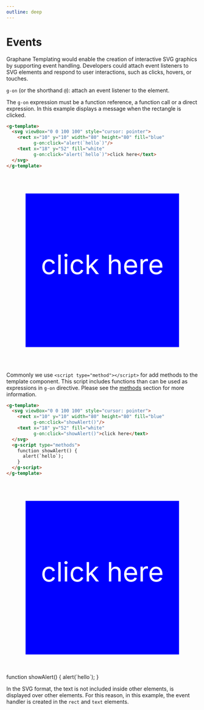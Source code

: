 ```yaml
---
outline: deep
---
```


# Events

Graphane Templating would enable the creation of interactive SVG graphics by supporting event
handling. Developers could attach event listeners to SVG elements and respond to user interactions,
such as clicks, hovers, or touches.

`g-on` (or the shorthand `@`): attach an event listener to the element.

The `g-on` expression must be a function reference, a function call or a direct expression. In this
example displays a message when the rectangle is clicked.

```html
<g-template>
  <svg viewBox="0 0 100 100" style="cursor: pointer">
    <rect x="10" y="10" width="80" height="80" fill="blue"
          g-on:click="alert(`hello`)"/>
    <text x="18" y="52" fill="white"
          g-on:click="alert(`hello`)">click here</text>
  </svg>
</g-template>
```

<g-template>
  <svg viewBox="0 0 100 100" style="cursor: pointer">
    <rect x="10" y="10" width="80" height="80" fill="blue"
          g-on:click="alert(`hello`)"/>
    <text x="18" y="52" fill="white"
          g-on:click="alert(`hello`)">click here</text>
  </svg>
</g-template>


Commonly we use `<script type="method"></script>` for add methods to the template component. This
script includes functions than can be used as expressions in `g-on` directive. Please see
the [methods](../methods/index.md) section for more information.

```html
<g-template>
  <svg viewBox="0 0 100 100" style="cursor: pointer">
    <rect x="10" y="10" width="80" height="80" fill="blue"
          g-on:click="showAlert()"/>
    <text x="18" y="52" fill="white"
          g-on:click="showAlert()">click here</text>
  </svg>
  <g-script type="methods">
    function showAlert() {
      alert(`hello`);
    }
  </g-script>
</g-template>
```

<g-template>
  <svg viewBox="0 0 100 100" style="cursor: pointer">
    <rect x="10" y="10" width="80" height="80" fill="blue"
          g-on:click="showAlert()"/>
    <text x="18" y="52" fill="white"
          g-on:click="showAlert()">click here</text>
  </svg>
  <g-script type="methods">
    function showAlert() {
      alert(`hello`);
    }
  </g-script>
</g-template>

In the SVG format, the text is not included inside other elements, is displayed over other 
elements. For this reason, in this example, the event handler is created in the `rect` and `text`
elements.